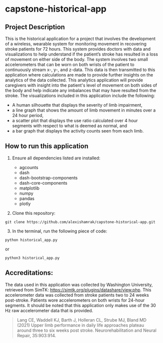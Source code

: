 # capstone-historical-app

## Project Description

This is the historical application for a project that involves the development of a wireless, wearable system for monitoring movement in recovering stroke patients for 72 hours. This system provides doctors with data and visualizations to help understand if the patient’s stroke has resulted in a loss of movement on either side of the body. The system involves two small accelerometers that can be worn on both wrists of the patient to continuously stream x-, y-, and z-data. This data is then transmitted to this application where calculations are made to provide further insights on the analytics of the data collected. This analytics application will provide caregivers with insight into the patient's level of movement on both sides of the body and help indicate any imbalances that may have resulted from the stroke. The visualizations included in this application include the following:

- A human silhouette that displays the severity of limb impairment,
- a line graph that shows the amount of limb movement in minutes over a 24 hour period,
- a scatter plot that displays the use ratio calculated over 4 hour segments with respect to what is deemed as normal, and 
- a bar graph that displays the activity counts seen from each limb.

## How to run this application

1. Ensure all dependencies listed are installed:
    - agcounts 
    - dash
    - dash-bootstrap-components
    - dash-core-components
    - matplotlib
    - numpy
    - pandas
    - plotly

2. Clone this repository:

```
git clone https://github.com/alexishamrak/capstone-historical-app.git
```

3. In the terminal, run the following piece of code:

```
python historical_app.py 
```

or 

```
python3 historical_app.py
```

## Accreditations:

The data used in this application was collected by Washington University, retrieved from SimTK: https://simtk.org/plugins/datashare/view.php. This accelerometer data was collected from stroke patients two to 24 weeks post-stroke. Patients wore accelerometers on both wrists for 24-hour segments. It should be noted that this application only makes use of the 30 Hz raw accelerometer data that is provided. 

> Lang CE, Waddell KJ, Barth J, Holleran CL, Strube MJ, Bland MD (2021) Upper limb performance in daily 
life approaches plateau around three to six weeks post stroke. Neurorehabilitation and Neural Repair, 
35:903:914.
